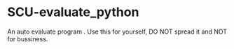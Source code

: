 # SCU-evaluate_python
An auto evaluate program .
Use this for yourself, DO NOT spread it and NOT for bussiness.
